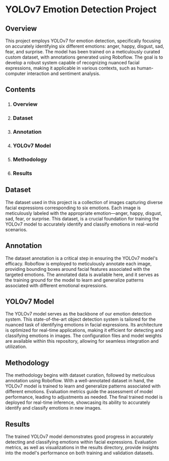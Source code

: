 # YOLOv7 Emotion Detection Project
## Overview
This project employs YOLOv7 for emotion detection, specifically focusing on accurately identifying six different emotions: anger, happy, disgust, sad, fear, and surprise. The model has been trained on a meticulously curated custom dataset, with annotations generated using Roboflow. The goal is to develop a robust system capable of recognizing nuanced facial expressions, making it applicable in various contexts, such as human-computer interaction and sentiment analysis.
## Contents
1. ### Overview
2. ### Dataset
3. ### Annotation
4. ### YOLOv7 Model
5. ### Methodology
6. ### Results
## Dataset
The dataset used in this project is a collection of images capturing diverse facial expressions corresponding to six emotions. Each image is meticulously labeled with the appropriate emotion—anger, happy, disgust, sad, fear, or surprise. This dataset, is a crucial foundation for training the YOLOv7 model to accurately identify and classify emotions in real-world scenarios.
## Annotation
The dataset annotation is a critical step in ensuring the YOLOv7 model's efficacy. Roboflow is employed to meticulously annotate each image, providing bounding boxes around facial features associated with the targeted emotions. The annotated data is available here, and it serves as the training ground for the model to learn and generalize patterns associated with different emotional expressions.
## YOLOv7 Model
The YOLOv7 model serves as the backbone of our emotion detection system. This state-of-the-art object detection system is tailored for the nuanced task of identifying emotions in facial expressions. Its architecture is optimized for real-time applications, making it efficient for detecting and classifying emotions in images. The configuration files and model weights are available within this repository, allowing for seamless integration and utilization.
## Methodology
The methodology begins with dataset curation, followed by meticulous annotation using Roboflow. With a well-annotated dataset in hand, the YOLOv7 model is trained to learn and generalize patterns associated with different emotions. Evaluation metrics guide the assessment of model performance, leading to adjustments as needed. The final trained model is deployed for real-time inference, showcasing its ability to accurately identify and classify emotions in new images.
## Results
The trained YOLOv7 model demonstrates good progress in accurately detecting and classifying emotions within facial expressions. Evaluation metrics, as well as visualizations in the results directory, provide insights into the model's performance on both training and validation datasets.

